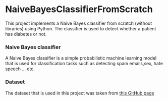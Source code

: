 # NaiveBayesClassifierFromScratch

This project implements a Naive Bayes classifier from scratch (without libraries) using Python. The classifier is used to detect whether a patient has diabetes or not.

### Naive Bayes classifier

A Naive Bayes classifier is a simple probabilistic machine learning model that is used for classification tasks such as detecting spam emails,sex, hate speech ... etc. 

### Dataset 

The dataset that is used in this project was taken from [this GitHub page](https://github.com/plotly/datasets/blob/master/diabetes.csv)
